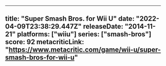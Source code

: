 
---
title: "Super Smash Bros. for Wii U"
date: "2022-04-09T23:38:29.447Z"
releaseDate: "2014-11-21"
platforms: ["wiiu"]
series: ["smash-bros"]
score: 92
metacriticLink: "https://www.metacritic.com/game/wii-u/super-smash-bros-for-wii-u"
---
